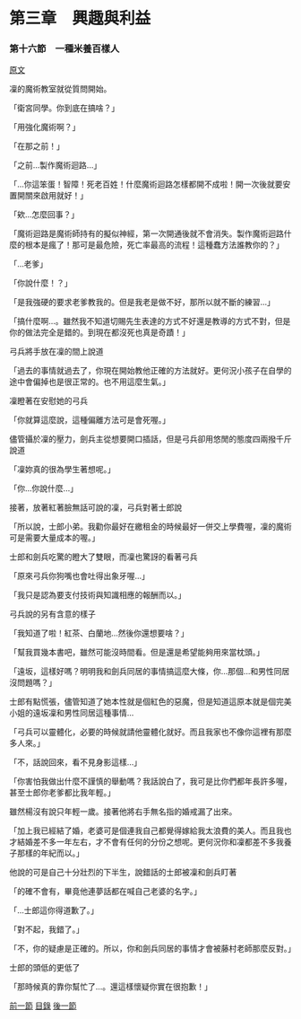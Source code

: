 第三章　興趣與利益
====

### 第十六節　一種米養百樣人

[原文](https://syosetu.org/novel/42788/19.html)

凜的魔術教室就從質問開始。

「衛宮同學。你到底在搞啥？」

「用強化魔術啊？」

「在那之前！」

「之前...製作魔術迴路...」

「...你這笨蛋！智障！死老百姓！什麼魔術迴路怎樣都開不成啦！開一次後就要安置開關來啟用就好！」

「欸...怎麼回事？」

「魔術迴路是魔術師持有的擬似神經，第一次開通後就不會消失。製作魔術迴路什麼的根本是瘋了！那可是最危險，死亡率最高的流程！這種蠢方法誰教你的？」

「...老爹」

「你說什麼！？」

「是我強硬的要求老爹教我的。但是我老是做不好，那所以就不斷的練習...」

「搞什麼啊...。雖然我不知道切賜先生表達的方式不好還是教導的方式不對，但是你的做法完全是錯的。到現在都沒死也真是奇蹟！」

弓兵將手放在凜的間上說道

「過去的事情就過去了，你現在開始教他正確的方法就好。更何況小孩子在自學的途中會偏掉也是很正常的。也不用這麼生氣。」

凜瞪著在安慰她的弓兵

「你就算這麼說，這種偏離方法可是會死喔。」

儘管攝於凜的壓力，劍兵主從想要開口插話，但是弓兵卻用悠閒的態度四兩撥千斤說道

「凜妳真的很為學生著想呢。」

「你...你說什麼...」

接著，放著紅著臉無話可說的凜，弓兵對著士郎說

「所以說，士郎小弟。我勸你最好在繳租金的時候最好一併交上學費喔，凜的魔術可是需要大量成本的喔。」

士郎和劍兵吃驚的瞪大了雙眼，而凜也驚訝的看著弓兵

「原來弓兵你狗嘴也會吐得出象牙喔...」

「我只是認為要支付技術與知識相應的報酬而以。」

弓兵說的另有含意的樣子

「我知道了啦！紅茶、白蘭地...然後你還想要啥？」

「幫我買幾本書吧，雖然可能沒時間看。但是還是希望能夠用來當枕頭。」

「遠坂，這樣好嗎？明明我和劍兵同居的事情搞這麼大條，你...那個...和男性同居沒問題嗎？」

士郎有點慌張，儘管知道了她本性就是個紅色的惡魔，但是知道這原本就是個完美小姐的遠坂凜和男性同居這種事情...

「弓兵可以靈體化，必要的時候就請他靈體化就好。而且我家也不像你這裡有那麼多人來。」

「不，話說回來，看不見身影這樣...」

「你害怕我做出什麼不謹慎的舉動嗎？我話說白了，我可是比你們都年長許多喔，甚至士郎你老爹都比我年輕。」

雖然楊沒有說只年輕一歲。接著他將右手無名指的婚戒漏了出來。

「加上我已經結了婚，老婆可是個連我自己都覺得嫁給我太浪費的美人。而且我也才結婚差不多一年左右，才不會有任何的分份之想呢。更何況你和凜都差不多我養子那樣的年紀而以。」

他說的可是自己十分壯烈的下半生，說錯話的士郎被凜和劍兵盯著

「的確不會有，畢竟他連夢話都在喊自己老婆的名字。」

「...士郎這你得道歉了。」

「對不起，我錯了。」

「不，你的疑慮是正確的。所以，你和劍兵同居的事情才會被藤村老師那麼反對。」

士郎的頭低的更低了

「那時候真的靠你幫忙了...。還這樣懷疑你實在很抱歉！」



[前一節](./0315.md)
[目錄](../README.md)
[後一節](./0317.md)
